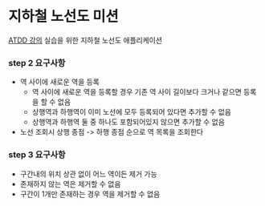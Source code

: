 # 지하철 노선도 미션
[ATDD 강의](https://edu.nextstep.camp/c/R89PYi5H) 실습을 위한 지하철 노선도 애플리케이션


### step 2 요구사항

- 역 사이에 새로운 역을 등록
  - 역 사이에 새로운 역을 등록할 경우 기존 역 사이 길이보다 크거나 같으면 등록을 할 수 없음
  - 상행역과 하행역이 이미 노선에 모두 등록되어 있다면 추가할 수 없음
  - 상행역과 하행역 둘 중 하나도 포함되어있지 않으면 추가할 수 없음
- 노선 조회시 상행 종점 -> 하행 종점 순으로 역 목록을 조회한다


### step 3 요구사항

- 구간내의 위치 상관 없이 어느 역이든 제거 가능
- 존재하지 않는 역은 제거할 수 없음
- 구간이 1개만 존재하는 경우 역을 제거할 수 없음